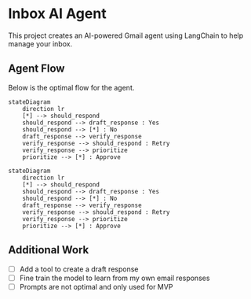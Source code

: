 # Inbox AI Agent

This project creates an AI-powered Gmail agent using LangChain to help manage your inbox.

## Agent Flow

Below is the optimal flow for the agent.

```mermaid
stateDiagram
    direction lr
    [*] --> should_respond
    should_respond --> draft_response : Yes
    should_respond --> [*] : No
    draft_response --> verify_response
    verify_response --> should_respond : Retry
    verify_response --> prioritize
    prioritize --> [*] : Approve
```

```
stateDiagram
    direction lr
    [*] --> should_respond
    should_respond --> draft_response : Yes
    should_respond --> [*] : No
    draft_response --> verify_response
    verify_response --> should_respond : Retry
    verify_response --> prioritize
    prioritize --> [*] : Approve
```

## Additional Work

- [ ] Add a tool to create a draft response
- [ ] Fine train the model to learn from my own email responses
- [ ] Prompts are not optimal and only used for MVP
